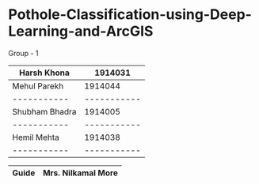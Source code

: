 # Pothole-Classification-using-Deep-Learning-and-ArcGIS


Group - 1


| Harsh Khona      | 1914031       | 
| ----------- | ----------- |
| Mehul Parekh   | 1914044        |
| ----------- | ----------- |
| Shubham Bhadra | 1914005|
| ----------- | ----------- |
| Hemil Mehta | 1914038 |
| ----------- | ----------- |


| Guide | Mrs. Nilkamal More | 
| ----------- | ----------- |

